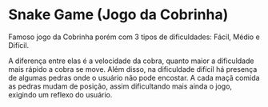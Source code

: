# Snake Game (Jogo da Cobrinha)

Famoso jogo da Cobrinha porém com 3 tipos de dificuldades: Fácil, Médio e Difícil.

A diferença entre elas é a velocidade da cobra, quanto maior a dificuldade mais rápido a cobra se move. Além disso, na dificuldade difícil há presença de algumas pedras onde o usuário não pode encostar. A cada maçã comida as pedras mudam de posição, assim dificultando mais ainda o jogo, exigindo um reflexo do usuário.